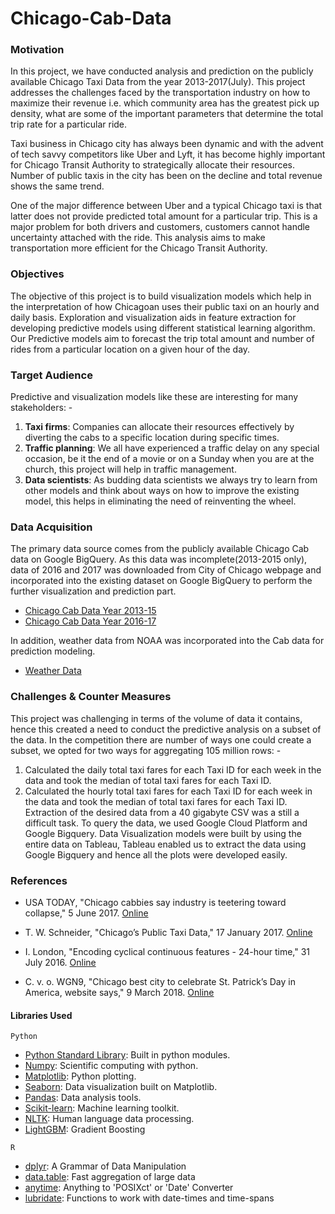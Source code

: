 # Chicago-Cab-Data

### Motivation

In this project, we have conducted analysis and prediction on the publicly available Chicago Taxi Data from the year 2013-2017(July). This project addresses the challenges faced by the transportation industry on how to maximize their revenue i.e. which community area has the greatest pick up density, what are some of the important parameters that determine the total trip rate for a particular ride.

Taxi business in Chicago city has always been dynamic and with the advent of tech savvy competitors like Uber and Lyft, it has become highly important for Chicago Transit Authority to strategically allocate their resources. Number of public taxis in the city has been on the decline and total revenue shows the same trend.  

One of the major difference between Uber and a typical Chicago taxi is that latter does not provide predicted total amount for a particular trip. This is a major problem for both drivers and customers, customers cannot handle uncertainty attached with the ride. This analysis aims to make transportation more efficient for the Chicago Transit Authority. 

### Objectives

The objective of this project is to build visualization models which help in the interpretation of how Chicagoan uses their public taxi on an hourly and daily basis. Exploration and visualization aids in feature extraction for developing predictive models using different statistical learning algorithm. Our Predictive models aim to forecast the trip total amount and number of rides from a particular location on a given hour of the day.

### Target Audience

Predictive and visualization models like these are interesting for many stakeholders: -
1.	**Taxi firms**: Companies can allocate their resources effectively by diverting the cabs to a specific location during specific times. 
2.	**Traffic planning**: We all have experienced a traffic delay on any special occasion, be it the end of a movie or on a Sunday when you are at the church, this project will help in traffic management. 
3.	**Data scientists**: As budding data scientists we always try to learn from other models and think about ways on how to improve the existing model, this helps in eliminating the need of reinventing the wheel.

### Data Acquisition

The primary data source comes from the publicly available Chicago Cab data on Google BigQuery. As this data was incomplete(2013-2015 only), data of 2016 and 2017 was downloaded from City of Chicago webpage and incorporated into the existing dataset on Google BigQuery to perform the further visualization and prediction part.

* [Chicago Cab Data Year 2013-15](https://bigquery.cloud.google.com/table/bigquery-public-data:chicago_taxi_trips.taxi_trips?pli=1)
* [Chicago Cab Data Year 2016-17](https://data.cityofchicago.org/Transportation/Taxi-Trips/wrvz-psew)

In addition, weather data from NOAA was incorporated into the Cab data for prediction modeling.

* [Weather Data](https://www.ncdc.noaa.gov/cdo-web/search?datasetid=GHCND)

### Challenges & Counter Measures

This project was challenging in terms of the volume of data it contains, hence this created a need to conduct the predictive analysis on a subset of the data. In the competition there are number of ways one could create a subset, we opted for two ways for aggregating 105 million rows: -
1)	Calculated the daily total taxi fares for each Taxi ID for each week in the data and took the median of total taxi fares for each Taxi ID.
2)	Calculated the hourly total taxi fares for each Taxi ID for each week in the data and took the median of total taxi fares for each Taxi ID.
Extraction of the desired data from a 40 gigabyte CSV was a still a difficult task. To query the data, we used Google Cloud Platform and Google Bigquery.
Data Visualization models were built by using the entire data on Tableau, Tableau enabled us to extract the data using Google Bigquery and hence all the plots were developed easily.

### References

* USA TODAY, "Chicago cabbies say industry is teetering toward collapse," 5 June 2017. [Online](https://www.usatoday.com/story/news/2017/06/05/chicago-cabbies-say-industry-teetering-toward-collapse/102524634/)

* T. W. Schneider, "Chicago’s Public Taxi Data," 17 January 2017. [Online](http://toddwschneider.com/posts/chicago-taxi-data)

* I. London, "Encoding cyclical continuous features - 24-hour time," 31 July 2016. [Online](https://ianlondon.github.io/blog/encoding-cyclical-features-24hour-time)

* C. v. o. WGN9, "Chicago best city to celebrate St. Patrick’s Day in America, website says," 9 March 2018. [Online](http://wgntv.com/2018/03/09/chicago-best-place-to-celebrate-st-patricks-day-in-america-website-says/)

#### Libraries Used

`Python`
* [Python Standard Library](https://docs.python.org/2/library/): Built in python modules.
* [Numpy](http://www.numpy.org/): Scientific computing with python.
* [Matplotlib](http://matplotlib.org/): Python plotting.
* [Seaborn](http://seaborn.pydata.org/): Data visualization built on Matplotlib.
* [Pandas](http://pandas.pydata.org/): Data analysis tools.
* [Scikit-learn](http://scikit-learn.org/stable/): Machine learning toolkit.
* [NLTK](http://www.nltk.org/): Human language data processing.
* [LightGBM](http://lightgbm.readthedocs.io/en/latest/Python-Intro.html): Gradient Boosting

`R`
* [dplyr](https://cran.r-project.org/web/packages/dplyr/dplyr.pdf): A Grammar of Data Manipulation
* [data.table](https://cran.r-project.org/web/packages/data.table/data.table.pdf): Fast aggregation of large data
* [anytime](https://cran.r-project.org/web/packages/anytime/anytime.pdf): Anything to 'POSIXct' or 'Date' Converter
* [lubridate](https://cran.r-project.org/web/packages/lubridate/lubridate.pdf): Functions to work with date-times and time-spans
